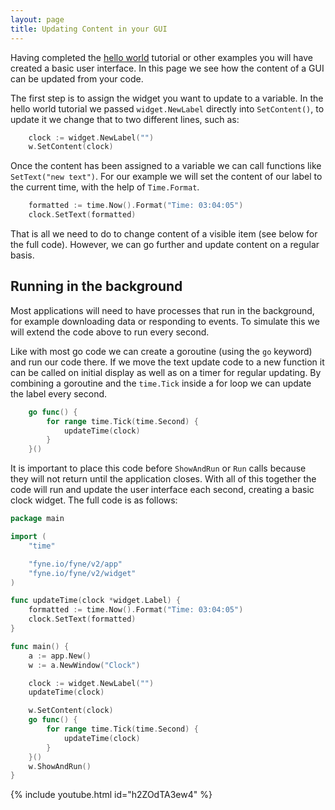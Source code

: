 ```yaml
---
layout: page
title: Updating Content in your GUI
---
```


Having completed the [hello world](/started/hello) tutorial or other
examples you will have created a basic user interface. In this page
we see how the content of a GUI can be updated from your code.

The first step is to assign the widget you want to update to a
variable. In the hello world tutorial we passed `widget.NewLabel`
directly into `SetContent()`, to update it we change that to two
different lines, such as:

```go
	clock := widget.NewLabel("")
	w.SetContent(clock)
```

Once the content has been assigned to a variable we can call functions
like `SetText("new text")`. For our example we will set the
content of our label to the current time, with the help of
`Time.Format`.

```go
	formatted := time.Now().Format("Time: 03:04:05")
	clock.SetText(formatted)
```

That is all we need to do to change content of a visible item (see below for the full code).
However, we can go further and update content on a regular basis.

## Running in the background

Most applications will need to have processes that run in the background,
for example downloading data or responding to events.
To simulate this we will extend the code above to run every second.

Like with most go code we can create a goroutine (using the `go`
keyword) and run our code there. If we move the text update code to
a new function it can be called on initial display as well as
on a timer for regular updating. By combining a goroutine and the
`time.Tick` inside a for loop we can update the label every second.

```go
	go func() {
		for range time.Tick(time.Second) {
			updateTime(clock)
		}
	}()
```

It is important to place this code before `ShowAndRun` or `Run` calls
because they will not return until the application closes.
With all of this together the code will run and update the user interface
each second, creating a basic clock widget.
The full code is as follows:

```go
package main

import (
	"time"

	"fyne.io/fyne/v2/app"
	"fyne.io/fyne/v2/widget"
)

func updateTime(clock *widget.Label) {
	formatted := time.Now().Format("Time: 03:04:05")
	clock.SetText(formatted)
}

func main() {
	a := app.New()
	w := a.NewWindow("Clock")

	clock := widget.NewLabel("")
	updateTime(clock)

	w.SetContent(clock)
	go func() {
		for range time.Tick(time.Second) {
			updateTime(clock)
		}
	}()
	w.ShowAndRun()
}
```

{% include youtube.html id="h2ZOdTA3ew4" %}
